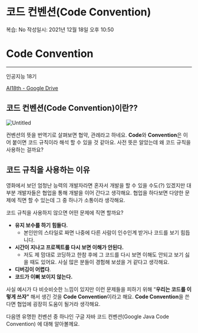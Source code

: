 # 코드 컨벤션(Code Convention)

복습: No
작성일시: 2021년 12월 18일 오후 10:50

# Code Convention

---

인공지능 18기 

[AI18th - Google Drive](https://drive.google.com/drive/folders/1bJnBxYziHT5JMl5pLdcATmWpSWye9jMd)

## 코드 컨벤션(Code Convention)이란??

![Untitled](%E1%84%8F%E1%85%A9%E1%84%83%E1%85%B3%20%E1%84%8F%E1%85%A5%E1%86%AB%E1%84%87%E1%85%A6%E1%86%AB%E1%84%89%E1%85%A7%E1%86%AB(Code%20Convention)%2005f4fc8057974b3597f000344df2d34f/Untitled.png)

컨벤션의 뜻을 번역기로 살펴보면 협약, 관례라고 하네요. **Code**와 **Convention**은 이어 붙이면 코드 규칙이라  해석 할 수 있을 것 같아요.  사전 뜻은 알았는데 왜 코드 규칙을 사용하는 걸까요?

## 코드 규칙을 사용하는 이유

영화에서 보던 엄청난 능력의 개발자라면 혼자서 개발을 할 수 있을 수도(?) 있겠지만 대부분 개발자들은 협업을 통해 개발을 이어 간다고 생각해요.  협업을 하다보면 다양한 문제에 직면 할 수 있는데 그 중 하나가 소통이라 생각해요.

코드 규칙을 사용하지 않으면 어떤 문제에 직면 할까요?

- **유지 보수를 하기 힘들다.**
    - 본인만의 스타일로 짜면 나중에 다른 사람이 인수인계 받거나 코드를 보기 힘듭니다.
- **시간이 지나고 프로젝트를 다시 보면 이해가 안된다.**
    - 저도 제 맘대로 코딩하고 한참 후에 그 코드를 다시 보면 이해도 안되고 보기 싫을 때도 있어요. 사실 많은 분들이 경험해 보셨을 거 같다고 생각해요.
- **디버깅이 어렵다**.
- **코드가 이뻐 보이지 않는다.**

 사실 예시가 다 비슷비슷한 느낌이 있지만 이런 문제들을 피하기 위해 “**우리는 코드를 이렇게 쓰자”**  해서 생긴 것을 **Code Convention**이라고 해요. **Code Convention**을 쓴다면 협업에 굉장히 도움이 될거라 생각해요.

다음엔 유명한 컨벤션 중 하나인 구글 자바 코드 컨벤션(Google Java Code Convention) 에 대해 알아볼께요.

##